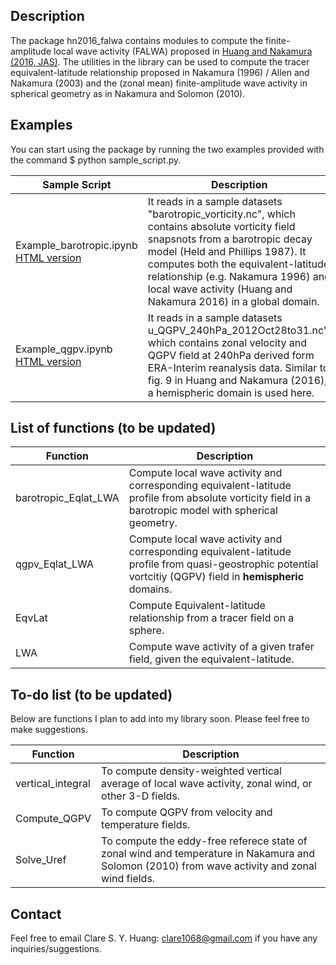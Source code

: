 ## Description

The package hn2016_falwa contains modules to compute the finite-amplitude local wave activity (FALWA) proposed in [Huang and Nakamura (2016, JAS)](http://dx.doi.org/10.1175/JAS-D-15-0194.1). 
The utilities in the library can be used to compute the tracer equivalent-latitude relationship proposed in Nakamura (1996) / Allen and Nakamura (2003) and the (zonal mean) finite-amplitude wave activity in spherical geometry as in Nakamura and Solomon (2010).

## Examples

You can start using the package by running the two examples provided with the command $ python sample_script.py.

Sample Script | Description
------------ | -------------
Example_barotropic.ipynb <br> [HTML version](http://htmlpreview.github.com/?Example_barotropic.html) | It reads in a sample datasets "barotropic_vorticity.nc", which contains absolute vorticity field snapsnots from a barotropic decay model (Held and Phillips 1987). It computes both the equivalent-latitude relationship (e.g. Nakamura 1996) and local wave activity (Huang and Nakamura 2016) in a global domain.
Example_qgpv.ipynb <br> [HTML version](http://htmlpreview.github.com/?Example_qgpv.html) | It reads in a sample datasets u_QGPV_240hPa_2012Oct28to31.nc", which contains zonal velocity and QGPV field at 240hPa derived form ERA-Interim reanalysis data. Similar to fig. 9 in Huang and Nakamura (2016), a hemispheric domain is used here.

## List of functions (to be updated)

Function | Description
---------| -------------
barotropic_Eqlat_LWA | Compute local wave activity and corresponding equivalent-latitude profile from absolute vorticity field in a barotropic model with spherical geometry.
qgpv_Eqlat_LWA | Compute local wave activity and corresponding equivalent-latitude profile from quasi-geostrophic potential vortcitiy (QGPV) field in **hemispheric** domains.
EqvLat| Compute Equivalent-latitude relationship from a tracer field on a sphere.
LWA| Compute wave activity of a given trafer field, given the equivalent-latitude.

## To-do list (to be updated)

Below are functions I plan to add into my library soon. Please feel free to make suggestions.

Function | Description
---------| -------------
vertical_integral | To compute density-weighted vertical average of local wave activity, zonal wind, or other 3-D fields.
Compute_QGPV | To compute QGPV from velocity and temperature fields.
Solve_Uref| To compute the eddy-free referece state of zonal wind and temperature in Nakamura and Solomon (2010) from wave activity and zonal wind fields.

## Contact

Feel free to email Clare S. Y. Huang: clare1068@gmail.com if you have any inquiries/suggestions.
